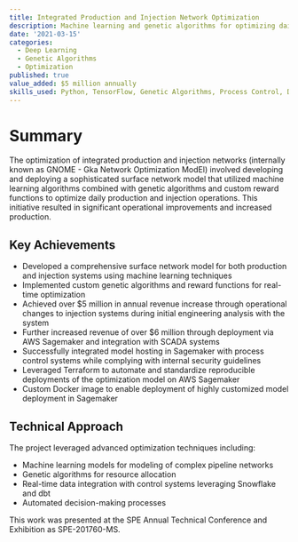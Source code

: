 ```yaml
---
title: Integrated Production and Injection Network Optimization
description: Machine learning and genetic algorithms for optimizing daily production and injection operations
date: '2021-03-15'
categories:
  - Deep Learning
  - Genetic Algorithms
  - Optimization
published: true
value_added: $5 million annually
skills_used: Python, TensorFlow, Genetic Algorithms, Process Control, Docker, Sagemaker, Terraform
---
```


# Summary

The optimization of integrated production and injection networks (internally known as GNOME - Gka Network Optimization ModEl) involved developing and deploying a sophisticated surface network model that utilized machine learning algorithms combined with genetic algorithms and custom reward functions to optimize daily production and injection operations. This initiative resulted in significant operational improvements and increased production.

## Key Achievements

- Developed a comprehensive surface network model for both production and injection systems using machine learning techniques
- Implemented custom genetic algorithms and reward functions for real-time optimization
- Achieved over $5 million in annual revenue increase through operational changes to injection systems during initial engineering analysis with the system
- Further increased revenue of over $6 million through deployment via AWS Sagemaker and integration with SCADA systems
- Successfully integrated model hosting in Sagemaker with process control systems while complying with internal security guidelines
- Leveraged Terraform to automate and standardize reproducible deployments of the optimization model on AWS Sagemaker
- Custom Docker image to enable deployment of highly customized model deployment in Sagemaker

## Technical Approach

The project leveraged advanced optimization techniques including:

- Machine learning models for modeling of complex pipeline networks
- Genetic algorithms for resource allocation
- Real-time data integration with control systems leveraging Snowflake and dbt
- Automated decision-making processes

This work was presented at the SPE Annual Technical Conference and Exhibition as SPE-201760-MS.
